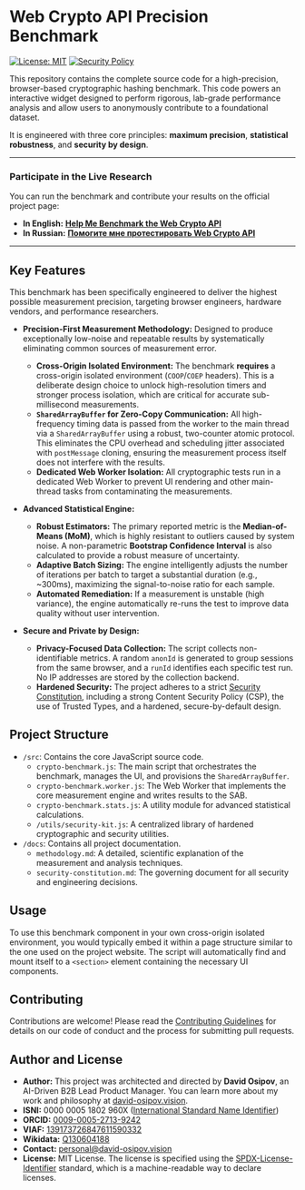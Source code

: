 # Web Crypto API Precision Benchmark

[![License: MIT](https://img.shields.io/badge/License-MIT-blue.svg)](https://opensource.org/licenses/MIT)
[![Security Policy](https://img.shields.io/badge/Security-Policy-informational)](./SECURITY.md)

This repository contains the complete source code for a high-precision, browser-based cryptographic hashing benchmark. This code powers an interactive widget designed to perform rigorous, lab-grade performance analysis and allow users to anonymously contribute to a foundational dataset.

It is engineered with three core principles: **maximum precision**, **statistical robustness**, and **security by design**.

---

### **Participate in the Live Research**

You can run the benchmark and contribute your results on the official project page:

*   **In English:** [**Help Me Benchmark the Web Crypto API**](https://david-osipov.vision/en/blog/help-me-benchmark-web-crypto/)
*   **In Russian:** [**Помогите мне протестировать Web Crypto API**](https://david-osipov.vision/ru/blog/help-me-benchmark-web-crypto/)

---

## Key Features

This benchmark has been specifically engineered to deliver the highest possible measurement precision, targeting browser engineers, hardware vendors, and performance researchers.

*   **Precision-First Measurement Methodology:** Designed to produce exceptionally low-noise and repeatable results by systematically eliminating common sources of measurement error.
    *   **Cross-Origin Isolated Environment:** The benchmark **requires** a cross-origin isolated environment (`COOP`/`COEP` headers). This is a deliberate design choice to unlock high-resolution timers and stronger process isolation, which are critical for accurate sub-millisecond measurements.
    *   **`SharedArrayBuffer` for Zero-Copy Communication:** All high-frequency timing data is passed from the worker to the main thread via a `SharedArrayBuffer` using a robust, two-counter atomic protocol. This eliminates the CPU overhead and scheduling jitter associated with `postMessage` cloning, ensuring the measurement process itself does not interfere with the results.
    *   **Dedicated Web Worker Isolation:** All cryptographic tests run in a dedicated Web Worker to prevent UI rendering and other main-thread tasks from contaminating the measurements.

*   **Advanced Statistical Engine:**
    *   **Robust Estimators:** The primary reported metric is the **Median-of-Means (MoM)**, which is highly resistant to outliers caused by system noise. A non-parametric **Bootstrap Confidence Interval** is also calculated to provide a robust measure of uncertainty.
    *   **Adaptive Batch Sizing:** The engine intelligently adjusts the number of iterations per batch to target a substantial duration (e.g., ~300ms), maximizing the signal-to-noise ratio for each sample.
    *   **Automated Remediation:** If a measurement is unstable (high variance), the engine automatically re-runs the test to improve data quality without user intervention.

*   **Secure and Private by Design:**
    *   **Privacy-Focused Data Collection:** The script collects non-identifiable metrics. A random `anonId` is generated to group sessions from the same browser, and a `runId` identifies each specific test run. No IP addresses are stored by the collection backend.
    *   **Hardened Security:** The project adheres to a strict [Security Constitution](./docs/security-constitution.md), including a strong Content Security Policy (CSP), the use of Trusted Types, and a hardened, secure-by-default design.

## Project Structure

*   `/src`: Contains the core JavaScript source code.
    *   `crypto-benchmark.js`: The main script that orchestrates the benchmark, manages the UI, and provisions the `SharedArrayBuffer`.
    *   `crypto-benchmark.worker.js`: The Web Worker that implements the core measurement engine and writes results to the SAB.
    *   `crypto-benchmark.stats.js`: A utility module for advanced statistical calculations.
    *   `/utils/security-kit.js`: A centralized library of hardened cryptographic and security utilities.
*   `/docs`: Contains all project documentation.
    *   `methodology.md`: A detailed, scientific explanation of the measurement and analysis techniques.
    *   `security-constitution.md`: The governing document for all security and engineering decisions.

## Usage

To use this benchmark component in your own cross-origin isolated environment, you would typically embed it within a page structure similar to the one used on the project website. The script will automatically find and mount itself to a `<section>` element containing the necessary UI components.

## Contributing

Contributions are welcome! Please read the [Contributing Guidelines](./CONTRIBUTING.md) for details on our code of conduct and the process for submitting pull requests.

## Author and License

- **Author:** This project was architected and directed by **David Osipov**, an AI-Driven B2B Lead Product Manager. You can learn more about my work and philosophy at [david-osipov.vision](https://david-osipov.vision).
- **ISNI:** 0000 0005 1802 960X ([International Standard Name Identifier](https://isni.org/isni/000000051802960X))
- **ORCID:** [0009-0005-2713-9242](https://orcid.org/0009-0005-2713-9242)
- **VIAF:** [139173726847611590332](https://viaf.org/viaf/139173726847611590332/)
- **Wikidata:** [Q130604188](https://www.wikidata.org/wiki/Q130604188)
- **Contact:** <personal@david-osipov.vision>
- **License:** MIT License. The license is specified using the [SPDX-License-Identifier](https://spdx.org/licenses/) standard, which is a machine-readable way to declare licenses.
